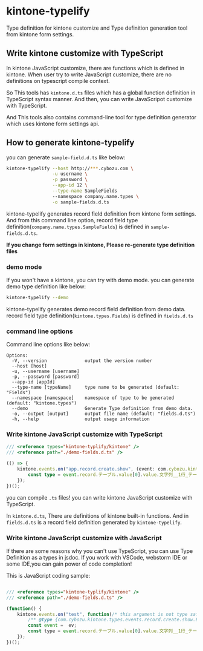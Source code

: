 # kintone-typelify

Type definition for kintone customize and 
Type definition generation tool from kintone form settings.


## Write kintone customize with TypeScript

In kintone JavaScript customize, there are functions which is defined in kintone.
When user try to write JavaScript customize, there are no definitions on typescript compile context.

So This tools has `kintone.d.ts` files which has a global function definition in TypeScript syntax manner. And then, you can write JavaScripot customize with TypeScript.

And This tools also contains command-line tool for type definition generator which 
uses kintone form settings api.

## How to generate kintone-typelify

you can generate `sample-field.d.ts` like below:

```bash
kintone-typelify --host http://***.cybozu.com \
                 -u username \
                 -p password \
                 --app-id 12 \
                 --type-name SampleFields
                 --namespace company.name.types \
                 -o sample-fields.d.ts
```

kintone-typelify generates record field definition from kintone form settings.
And from this command line option, record field type definition(`company.name.types.SampleFields`) 
is defined in `sample-fields.d.ts`.

**If you change form settings in kintone, Please re-generate type definition files**

### demo mode
If you won't have a kintone, you can try with demo mode. 
you can generate demo type definition like below:

```bash
kintone-typelify --demo
```

kintone-typelify generates demo record field definition from demo data.
record field type definition(`kintone.types.Fields`)  is defined in `fields.d.ts`

### command line options
Command line options like below:

```
Options:
  -V, --version              output the version number
  --host [host]              
  -u, --username [username]  
  -p, --password [password]  
  --app-id [appId]           
  --type-name [typeName]     type name to be generated (default: "Fields")
  --namespace [namespace]    namespace of type to be generated (default: "kintone.types")
  --demo                     Generate Type definition from demo data.
  -o, --output [output]      output file name (default: "fields.d.ts")
  -h, --help                 output usage information
```

### Write kintone JavaScript customize with TypeScript

```typescript
/// <reference types="kintone-typlify/kintone" />
/// <reference path="./demo-fields.d.ts" />

(() => {
    kintone.events.on("app.record.create.show", (event: com.cybozu.kintone.types.events.record.create.show.Event) => {
        const type = event.record.テーブル.value[0].value.文字列__1行_テーブル;
    });    
})();
```

you can compile `.ts` files! you can write kintone JavaScript customize with TypeScript.


In `kintone.d.ts`, There are definitions of kintone built-in functions.
And in `fields.d.ts` is a record field definition generated by `kintone-typelify`.

### Write kintone JavaScript customize with JavaScript

If there are some reasons why you can't use TypeScript, you can use Type Definition as a types in jsdoc.
If you work with VSCode, webstorm IDE or some IDE,you can gain power of code completion!

This is JavaScript coding sample:

```javascript

/// <reference types="kintone-typlify/kintone" />
/// <reference path="./demo-fields.d.ts" />

(function() {
    kintone.events.on("test", function(/* this argument is not type safe */ ev){
        /** @type {com.cybozu.kintone.types.events.record.create.show.Event} */
        const event =  ev;
        const type = event.record.テーブル.value[0].value.文字列__1行_テーブル;
    });
})();
```
